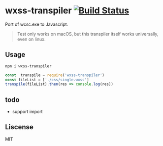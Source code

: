 # wxss-transpiler [![Build Status][ci-img]][ci]

Port of wcsc.exe to Javascript.
> Test only works on macOS, but this transpiler itself works universally, even on linux.

## Usage

```sh
npm i wxss-transpiler
```

```js
const  transpile = require('wxss-transpiler')
const fileList = ['./css/single.wxss']
transpile(fileList).then(res => console.log(res))
```

## todo

- support import

## Liscense

MIT

[ci-img]:  https://travis-ci.org/IOriens/wxss-transpiler.svg
[ci]:      https://travis-ci.org/IOriens/wxss-transpiler